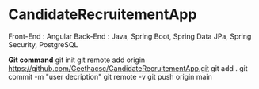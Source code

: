 # CandidateRecruitementApp
Front-End : Angular
Back-End : Java, Spring Boot, Spring Data JPa, Spring Security, PostgreSQL

**Git command**
git init
git remote add origin  https://github.com/Geethacsc/CandidateRecruitementApp.git
git add .
git commit -m "user decription"
git remote -v
git push origin main
